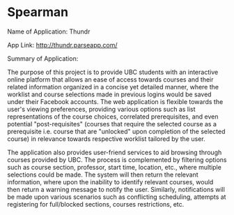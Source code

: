 # Spearman
Name of Application: Thundr

App Link: http://thundr.parseapp.com/

Summary of Application:

The purpose of this project is to provide UBC students with an interactive online platform that allows an ease of access towards courses and their related information organized in a concise yet detailed manner, where the worklist and course selections made in previous logins would be saved under their Facebook accounts. The web application is flexible towards the user's viewing preferences, providing various options such as list representations of the course choices, correlated prerequisites, and even potential "post-requisites" (courses that require the selected course as a prerequisite i.e. course that are "unlocked" upon completion of the selected course) in relevance towards respective worklist tailored by the user.

The application also provides user-friend services to aid browsing through courses provided by UBC. The process is complemented by filtering options such as course section, professor, start time, location, etc., where multiple selections could be made. The system will then return the relevant information, where upon the inability to identify relevant courses, would then return a warning message to notify the user. Similarly, notifications will be made upon various scenarios such as conflicting scheduling, attempts at registering for full/blocked sections, courses restrictions, etc.
